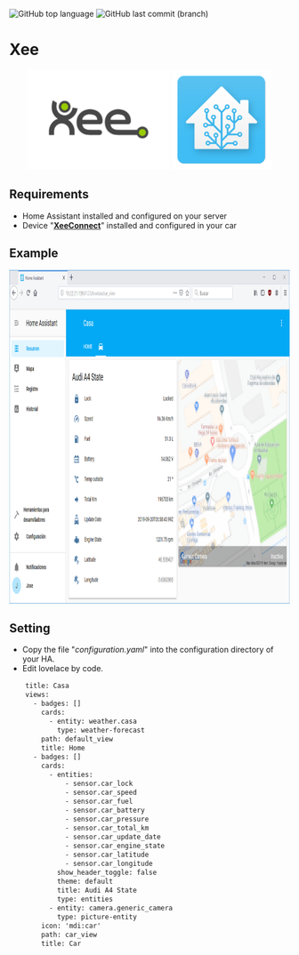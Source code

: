 ![GitHub top language](https://img.shields.io/github/languages/top/azagramac/XeeHomeAssistant.svg) ![GitHub last commit (branch)](https://img.shields.io/github/last-commit/azagramac/XeeHomeAssistant/master.svg)

# Xee
<p align="center">
        <img src="res/logo_xee.png" alt="PNG" height="180px" />
         <img src="res/logo_ha.png" alt="PNG" height="180px" />
</p>

## Requirements
- Home Assistant installed and configured on your server
- Device "**[XeeConnect](https://www.midas.es/midas-connect)**" installed and configured in your car



## Example
<p align="center">
        <img src="res/example.png" alt="PNG" height="600px" />
</p>


## Setting
- Copy the file "*configuration.yaml*" into the configuration directory of your HA.
- Edit lovelace by code.
```
    title: Casa
    views:
      - badges: []
        cards:
          - entity: weather.casa
            type: weather-forecast
        path: default_view
        title: Home
      - badges: []
        cards:
          - entities:
              - sensor.car_lock
              - sensor.car_speed
              - sensor.car_fuel
              - sensor.car_battery
              - sensor.car_pressure
              - sensor.car_total_km
              - sensor.car_update_date
              - sensor.car_engine_state
              - sensor.car_latitude
              - sensor.car_longitude
            show_header_toggle: false
            theme: default
            title: Audi A4 State
            type: entities
          - entity: camera.generic_camera
            type: picture-entity
        icon: 'mdi:car'
        path: car_view
        title: Car

